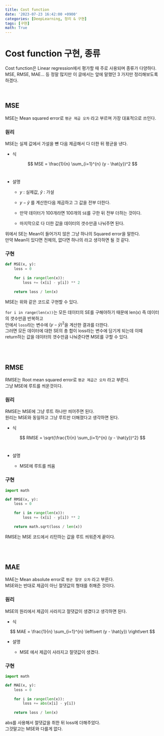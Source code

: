 ```yaml
---
title: Cost function
date: '2023-07-23 16:42:00 +0900'
categories: [DeepLearning, 정리 & 구현]
tags: [구현]
math: True
---
```


# Cost function 구현, 종류 

Cost function은 Linear regression에서 평가할 때 주로 사용되며 종류가 다양하다.  
MSE, RMSE, MAE... 등 정말 많지만 이 글에서는 앞에 말했던 3 가지만 정리해보도록 하겠다.  

<br>

## MSE 
MSE는 Mean squared error로 `평균 제곱 오차` 라고 부르며 가장 대표적으로 쓰인다.  

### 원리 
MSE는 실제 값에서 가설을 뺸 다음 제곱해서 다 더한 뒤 평균을 낸다.  
- 식

$$ MSE = \frac{1}{n} \sum_{i=1}^{n} (y - \hat{y})^2 $$
<br>

- 설명 
    - $y$ : 실제값, $\hat{y}$ : 가설  

    - $y -  \hat{y}$ 를 계산한다음 제곱하고 그 값을 전부 더한다.

    - 만약 데이터가 100개라면 100개의 `SE`를 구한 뒤 전부 더하는 것이다. 

    - 마지막으로 다 더한 값을 데이터의 갯수만큼 나눠주면 된다.  

위에서 SE는 Mean이 들어가지 않은 그냥 하나의 Squared error을 말한다.  
만약 Mean이 있다면 전체의, 없다면 하나의 라고 생각하면 될 것 같다.  

### 구현 

```python
def MSE(x, y):
    loss = 0
    
    for i in range(len(x)):
        loss += (x[i] - y[i]) ** 2 
        
    return loss / len(x)
```

MSE는 위와 같은 코드로 구현할 수 있다.  

`for i in range(len(x))`는 모든 데이터의 SE를 구해야하기 때문에 len(x) 즉 데이터의 갯수만큼 반복하고  
안에서 `loss`라는 변수에 $(y - \hat{y})^2$을 계산한 결과를 더한다.  
그러면 모든 데이터에 대한 SE의 총 합이 loss라는 변수에 담기게 되는데 이때  
return하는 값을 데이터의 갯수만큼 나눠준다면 MSE를 구할 수 있다.  

<br><br>



## RMSE 
RMSE는 Root mean squared error로 `평균 제곱근 오차` 라고 부른다.  
그냥 MSE에 루트를 씌운것이다.

### 원리 
RMSE는 MSE에 그냥 루트 하나만 씌어주면 된다.  
원리는 MSE와 동일하고 그냥 루트만 더해졌다고 생각하면 된다.
- 식

$$ RMSE = \sqrt{\frac{1}{n} \sum_{i=1}^{n} (y - \hat{y})^2} $$
<br>

- 설명 

    - MSE에 루트를 씌움 

### 구현 

```python
import math

def RMSE(x, y):
    loss = 0
    
    for i in range(len(x)):
        loss += (x[i] - y[i]) ** 2 
        
    return math.sqrt(loss / len(x))
```

RMSE는 MSE 코드에서 리턴하는 값을 루트 씌워준게 끝이다.

<br><br>

## MAE 
MAE는 Mean absolute error로 `평균 절댓 오차` 라고 부른다.  
MSE와는 반대로 제곱이 아닌 절댓값의 형태를 취해준 것이다.

### 원리 
MSE의 원리에서 제곱이 사라지고 절댓값이 생겼다고 생각하면 된다.

- 식

$$ MAE = \frac{1}{n} \sum_{i=1}^{n} \left\vert (y - \hat{y}) \right\vert $$ 


- 설명 

    - MSE 에서 제곱이 사라지고 절댓값이 생겼다.

### 구현 
```python
import math

def MAE(x, y):
    loss = 0
    
    for i in range(len(x)):
        loss += abs(x[i] - y[i]) 
        
    return loss / len(x)
```
abs를 사용해서 절댓값을 취한 뒤 loss에 더해주었다.  
그것말고는 MSE와 다를게 없다.

<br><br>
